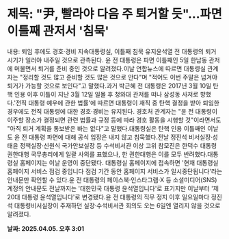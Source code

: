 # **제목: "尹, 빨라야 다음 주 퇴거할 듯"…파면 이틀째 관저서 '침묵'**

  내용: 퇴임 후에도 경호·경비 지속대통령실, 이틀째 침묵 유지윤석열 전 대통령의 퇴거 시기가 일러야 내주일 것으로 관측된다. 윤 전 대통령은 파면 이틀째인 5일 한남동 관저에 머물면서 퇴거를 준비 중인 것으로 알려졌다.이날 연합뉴스에 따르면 대통령실 관계자는 "정리할 것도 많고 준비할 것도 많은 것으로 안다"며 "적어도 이번 주말은 넘겨야 퇴거가 가능할 것으로 보인다"고 말했다.과거 박근혜 전 대통령은 2017년 3월 10일 탄핵 인용 이후 이틀이 지난 3월 12일 일몰 후 청와대 관저를 떠나 삼성동 사저로 향했다.'전직 대통령 예우에 관한 법률'에 따르면 대통령이 재직 중 탄핵 결정을 받아 퇴임한 경우에도 전직 대통령에 대한 경호·경비는 유지된다. 경호처 관계자는 "윤 전 대통령이 이주할 장소가 결정되면 관련 법률과 규정 등에 따라 경호 활동을 시행할 것"이라면서도 "아직 퇴거 계획을 통보받은 바는 없다"고 말했다.대통령실은 탄핵 인용 이틀째인 이날도 윤 전 대통령 파면에 대해 공식 입장은 내지 않고 침묵했다.전날 정진석 비서실장·성태윤 정책실장·신원식 국가안보실장 등 수석비서관 이상 고위 참모진은 한덕수 대통령 권한대행 국무총리에게 일괄 사의를 표했으나, 한 권한대행은 이를 모두 반려했다.대통령실 홈페이지는 이날 운영이 중단됐다. 대통령실 홈페이지에 접속하면 '현재 대통령실 홈페이지 서비스 점검 중입니다 점검 기간 동안 홈페이지 서비스가 일시중단됩니다'라는 안내문만 확인할 수 있다.윤 전 대통령의 페이스북·인스타그램·X 등 소셜미디어(SNS) 계정의 안내문도 전날까지는 '대한민국 대통령 윤석열입니다'로 표기지만 이날부터 '제20대 대통령 윤석열입니다'로 변경됐다.윤 전 대통령의 직무 정지 이후 일요일마다 정진석 대통령비서실장이 주재하던 실장·수석비서관 회의도 오는 6일엔 열리지 않을 것으로 알려졌다.

  **날짜: 2025.04.05. 오후 3:01**